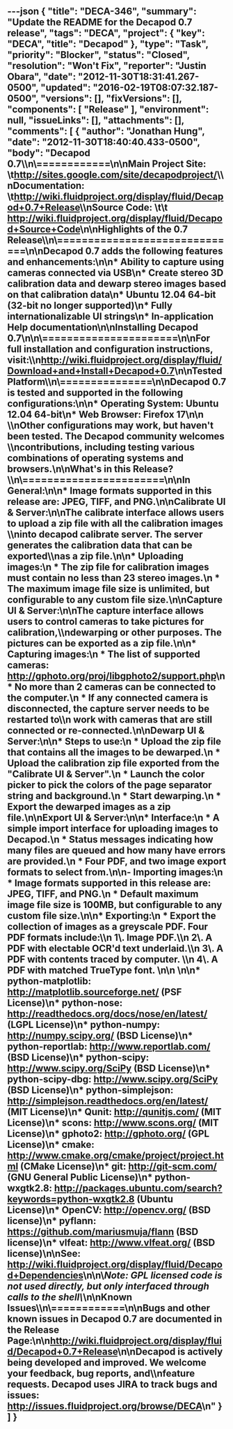 ---json
{
  "title": "DECA-346",
  "summary": "Update the README for the Decapod 0.7 release",
  "tags": "DECA",
  "project": {
    "key": "DECA",
    "title": "Decapod"
  },
  "type": "Task",
  "priority": "Blocker",
  "status": "Closed",
  "resolution": "Won't Fix",
  "reporter": "Justin Obara",
  "date": "2012-11-30T18:31:41.267-0500",
  "updated": "2016-02-19T08:07:32.187-0500",
  "versions": [],
  "fixVersions": [],
  "components": [
    "Release"
  ],
  "environment": null,
  "issueLinks": [],
  "attachments": [],
  "comments": [
    {
      "author": "Jonathan Hung",
      "date": "2012-11-30T18:40:40.433-0500",
      "body": "Decapod 0.7\\\n\\============\n\nMain Project Site:  \t<http://sites.google.com/site/decapodproject/>\\\nDocumentation:      \t<http://wiki.fluidproject.org/display/fluid/Decapod+0.7+Release>\\\nSource Code:  \t\t    <http://wiki.fluidproject.org/display/fluid/Decapod+Source+Code>\n\nHighlights of the 0.7 Release\\\n\\==============================\n\nDecapod 0.7 adds the following features and enhancements:\n\n* Ability to capture using cameras connected via USB\n* Create stereo 3D calibration data and dewarp stereo images based on that calibration data\n* Ubuntu 12.04 64-bit (32-bit no longer supported)\n* Fully internationalizable UI strings\n* In-application Help documentation\n\nInstalling Decapod 0.7\n\n\\======================\n\nFor full installation and configuration instructions, visit:\\\n<http://wiki.fluidproject.org/display/fluid/Download+and+Install+Decapod+0.7>\n\nTested Platform\\\n\\===============\n\nDecapod 0.7 is tested and supported in the following configurations:\n\n* Operating System: Ubuntu 12.04 64-bit\n* Web Browser: Firefox 17\n\n&#x20; \\\nOther configurations may work, but haven't been tested. The Decapod community welcomes \\\ncontributions, including testing various combinations of operating systems and browsers.\n\nWhat's in this Release?\\\n\\=======================\n\nIn General:\n\n* Image formats supported in this release are: JPEG, TIFF, and PNG.\n\nCalibrate UI & Server:\n\nThe calibrate interface allows users to upload a zip file with all the calibration images \\\ninto decapod calibrate server. The server generates the calibration data that can be exported\\\nas a zip file.\n\n* Uploading images:\n  * The zip file for calibration images must contain no less than 23 stereo images.\n  * The maximum image file size is unlimited, but configurable to any custom file size.\n\nCapture UI & Server:\n\nThe capture interface allows users to control cameras to take pictures for calibration,\\\ndewarping or other purposes. The pictures can be exported as a zip file.\n\n* Capturing images:\n  * The list of supported cameras: <http://gphoto.org/proj/libgphoto2/support.php>\n  * No more than 2 cameras can be connected to the computer.\n  * If any connected camera is disconnected, the capture server needs to be restarted to\\\n    &#x20;   work with cameras that are still connected or re-connected.\n\nDewarp UI & Server:\n\n* Steps to use:\n  * Upload the zip file that contains all the images to be dewarped.\n  * Upload the calibration zip file exported from the \"Calibrate UI & Server\".\n  * Launch the color picker to pick the colors of the page separator string and background.\n  * Start dewarping.\n  * Export the dewarped images as a zip file.\n\nExport UI & Server:\n\n* Interface:\n  * A simple import interface for uploading images to Decapod.\n  * Status messages indicating how many files are queued and how many have errors are provided.\n  * Four PDF, and two image export formats to select from.\n\n- Importing images:\n  * Image formats supported in this release are: JPEG, TIFF, and PNG.\n  * Default maximum image file size is 100MB, but configurable to any custom file size.\n\n* Exporting:\n  * Export the collection of images as a greyscale PDF. Four PDF formats include:\\\n    &#x20;   1\\. Image PDF.\\\n    &#x20;   2\\. A PDF with electable OCR'd text underlaid.\\\n    &#x20;   3\\. A PDF with contents traced by computer.                                                                     \\\n    &#x20;   4\\. A PDF with matched TrueType font.           &#x20;\n\n&#x20;                                                                   &#x20;\n\n* python-matplotlib: <http://matplotlib.sourceforge.net/> (PSF License)\n* python-nose: <http://readthedocs.org/docs/nose/en/latest/> (LGPL License)\n* python-numpy: <http://numpy.scipy.org/> (BSD License)\n* python-reportlab: <http://www.reportlab.com/> (BSD License)\n* python-scipy: <http://www.scipy.org/SciPy> (BSD License)\n* python-scipy-dbg: <http://www.scipy.org/SciPy> (BSD License)\n* python-simplejson: <http://simplejson.readthedocs.org/en/latest/> (MIT License)\n* Qunit: <http://qunitjs.com/> (MIT License)\n* scons: <http://www.scons.org/> (MIT License)\n* gphoto2: <http://gphoto.org/> (GPL License)\n* cmake: <http://www.cmake.org/cmake/project/project.html> (CMake License)\n* git: <http://git-scm.com/> (GNU General Public License)\n* python-wxgtk2.8: <http://packages.ubuntu.com/search?keywords=python-wxgtk2.8> (Ubuntu License)\n* OpenCV: <http://opencv.org/> (BSD license)\n* pyflann: <https://github.com/mariusmuja/flann> (BSD license)\n* vlfeat: <http://www.vlfeat.org/> (BSD license)\n\nSee: <http://wiki.fluidproject.org/display/fluid/Decapod+Dependencies>\n\n\\***Note: GPL licensed code is not used directly, but only interfaced through calls to the shell**\\*\n\nKnown Issues\\\n\\============\n\nBugs and other known issues in Decapod 0.7 are documented in the Release Page:\n\n<http://wiki.fluidproject.org/display/fluid/Decapod+0.7+Release>\n\nDecapod is actively being developed and improved. We welcome your feedback, bug reports, and\\\nfeature requests. Decapod uses JIRA to track bugs and issues: <http://issues.fluidproject.org/browse/DECA>\n"
    }
  ]
}
---

        